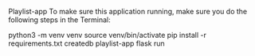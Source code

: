 Playlist-app
To make sure this application running, make sure you do the following steps in the Terminal:

python3 -m venv venv
source venv/bin/activate
pip install -r requirements.txt
createdb playlist-app
flask run